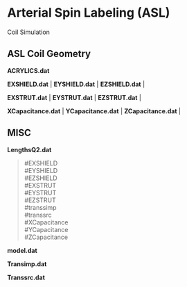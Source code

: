 # Arterial Spin Labeling (ASL) 
Coil Simulation

## ASL Coil Geometry

**ACRYLICS.dat**

**EXSHIELD.dat** |
**EYSHIELD.dat** |
**EZSHIELD.dat** |

**EXSTRUT.dat** |
**EYSTRUT.dat** |
**EZSTRUT.dat** |

**XCapacitance.dat** |
**YCapacitance.dat** |
**ZCapacitance.dat** |

## MISC

**LengthsQ2.dat** 

> #EXSHIELD <br>#EYSHIELD <br>#EZSHIELD <br>#EXSTRUT <br>#EYSTRUT <br>#EZSTRUT <br>#transsimp <br>#transsrc 
<br>#XCapacitance <br>#YCapacitance <br>#ZCapacitance

**model.dat**

**Transimp.dat**

**Transsrc.dat**




